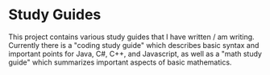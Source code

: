# Study Guides

This project contains various study guides that I have written / am writing.  Currently there is a "coding study guide" which describes basic syntax and important points for Java, C#, C++, and Javascript, as well as a "math study guide" which summarizes important aspects of basic mathematics.
